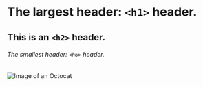# The largest header: `<h1>` header. 

## This is an `<h2>` header.

###### The smallest header: `<h6>` header.

![Image of an Octocat](https://cameronmcefee.com/img/work/the-octocat/original.jpg)
